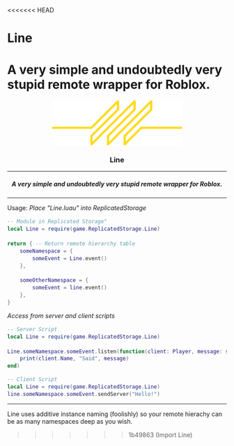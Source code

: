 <<<<<<< HEAD
# Line
A very simple and undoubtedly very stupid remote wrapper for Roblox.
=======
<div align="center">
	<img align="center" src="./media/lineLogo.png" width=300>

### Line
---
##### A very simple and undoubtedly very stupid remote wrapper for Roblox.
---
</div>

Usage:
*Place "Line.luau" into ReplicatedStorage*
```lua
-- Module in Replicated Storage"
local Line = require(game.ReplicatedStorage.Line)

return { -- Return remote hierarchy table
	someNamespace = {
		someEvent = Line.event()
	},

	someOtherNamespace = {
		someEvent = line.event()
	},
}
```

*Access from server and client scripts*
```lua
-- Server Script
local Line = require(game.ReplicatedStorage.Line)

Line.someNamespace.someEvent.listen(function(client: Player, message: string)
	print(client.Name, "Said", message)
end)
```
```lua
-- Client Script
local Line = require(game.ReplicatedStorage.Line)
line.someNamespace.someEvent.sendServer("Hello!")
```
---

Line uses additive instance naming (foolishly) so your remote hierachy can be as many namespaces deep as you wish.
>>>>>>> 1b49863 (Import Line)
